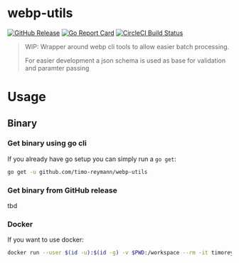 webp-utils
===
[![GitHub Release](https://img.shields.io/github/v/release/timo-reymann/webp-utils.svg?label=version)](https://github.com/timo-reymann/webp-utils/releases)
[![Go Report Card](https://goreportcard.com/badge/github.com/timo-reymann/webp-utils)](https://goreportcard.com/report/github.com/timo-reymann/webp-utils)
[![CircleCI Build Status](https://circleci.com/gh/timo-reymann/webp-utils.svg?style=shield)](https://app.circleci.com/pipelines/github/timo-reymann/webp-utils)

> WIP: Wrapper around webp cli tools to allow easier batch processing. 
>
> For easier development a json schema is used as base for validation and paramter passing

# Usage

## Binary

### Get binary using go cli
If you already have go setup you can simply run a `go get`:
```bash
go get -u github.com/timo-reymann/webp-utils
```

### Get binary from GitHub release
tbd

### Docker
If you want to use docker:

```bash
docker run --user $(id -u):$(id -g) -v $PWD:/workspace --rm -it timoreymann/webp # args go here
```